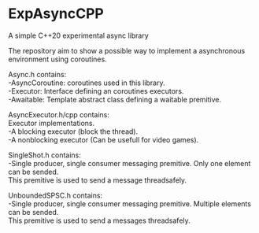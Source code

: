 # ExpAsyncCPP
A simple C++20 experimental async library 

The repository aim to show a possible way to implement a asynchronous environment using coroutines.

Async.h contains:\
-AsyncCoroutine: coroutines used in this library.\
-Executor: Interface defining an coroutines executors.\
-Awaitable: Template abstract class defining a waitable premitive.

AsyncExecutor.h/cpp contains:\
Executor implementations.\
-A blocking executor (block the thread).\
-A nonblocking executor (Can be usefull for video games).

SingleShot.h contains:\
-Single producer, single consumer messaging premitive. Only one element can be sended.\
This premitive is used to send a message threadsafely.

UnboundedSPSC.h contains:\
-Single producer, single consumer messaging premitive. Multiple elements can be sended.\
This premitive is used to send a messages threadsafely.